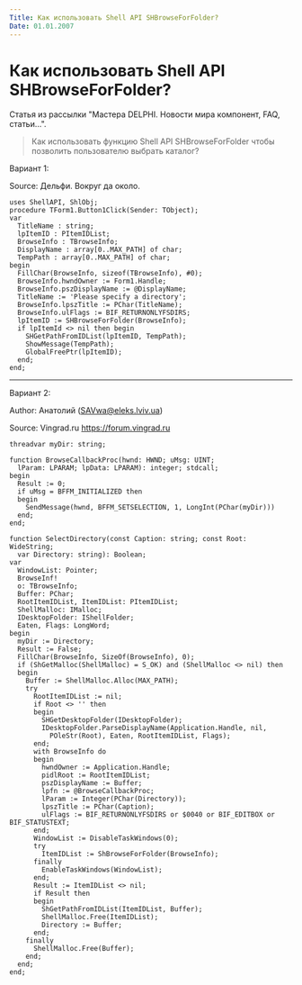 ```yaml
---
Title: Как использовать Shell API SHBrowseForFolder?
Date: 01.01.2007
---
```



Как использовать Shell API SHBrowseForFolder?
=============================================

Статья из рассылки "Мастера DELPHI. Новости мира компонент, FAQ, статьи...".

> Как использовать функцию Shell API SHBrowseForFolder чтобы позволить
> пользователю выбрать каталог?

Вариант 1:

Source: Дельфи. Вокруг да около.

    uses ShellAPI, ShlObj;
    procedure TForm1.Button1Click(Sender: TObject);
    var
      TitleName : string;
      lpItemID : PItemIDList;
      BrowseInfo : TBrowseInfo;
      DisplayName : array[0..MAX_PATH] of char;
      TempPath : array[0..MAX_PATH] of char;
    begin
      FillChar(BrowseInfo, sizeof(TBrowseInfo), #0);
      BrowseInfo.hwndOwner := Form1.Handle;
      BrowseInfo.pszDisplayName := @DisplayName;
      TitleName := 'Please specify a directory';
      BrowseInfo.lpszTitle := PChar(TitleName);
      BrowseInfo.ulFlags := BIF_RETURNONLYFSDIRS;
      lpItemID := SHBrowseForFolder(BrowseInfo);
      if lpItemId <> nil then begin
        SHGetPathFromIDList(lpItemID, TempPath);
        ShowMessage(TempPath);
        GlobalFreePtr(lpItemID);
      end;
    end;


------------------------------------------------------------------------

Вариант 2:

Author: Анатолий (SAVwa@eleks.lviv.ua)

Source: Vingrad.ru <https://forum.vingrad.ru>

```delphi
threadvar myDir: string;

function BrowseCallbackProc(hwnd: HWND; uMsg: UINT;
  lParam: LPARAM; lpData: LPARAM): integer; stdcall;
begin
  Result := 0;
  if uMsg = BFFM_INITIALIZED then
  begin
    SendMessage(hwnd, BFFM_SETSELECTION, 1, LongInt(PChar(myDir)))
  end;
end;

function SelectDirectory(const Caption: string; const Root: WideString;
  var Directory: string): Boolean;
var
  WindowList: Pointer;
  BrowseInf!
  o: TBrowseInfo;
  Buffer: PChar;
  RootItemIDList, ItemIDList: PItemIDList;
  ShellMalloc: IMalloc;
  IDesktopFolder: IShellFolder;
  Eaten, Flags: LongWord;
begin
  myDir := Directory;
  Result := False;
  FillChar(BrowseInfo, SizeOf(BrowseInfo), 0);
  if (ShGetMalloc(ShellMalloc) = S_OK) and (ShellMalloc <> nil) then
  begin
    Buffer := ShellMalloc.Alloc(MAX_PATH);
    try
      RootItemIDList := nil;
      if Root <> '' then
      begin
        SHGetDesktopFolder(IDesktopFolder);
        IDesktopFolder.ParseDisplayName(Application.Handle, nil,
          POleStr(Root), Eaten, RootItemIDList, Flags);
      end;
      with BrowseInfo do
      begin
        hwndOwner := Application.Handle;
        pidlRoot := RootItemIDList;
        pszDisplayName := Buffer;
        lpfn := @BrowseCallbackProc;
        lParam := Integer(PChar(Directory));
        lpszTitle := PChar(Caption);
        ulFlags := BIF_RETURNONLYFSDIRS or $0040 or BIF_EDITBOX or BIF_STATUSTEXT;
      end;
      WindowList := DisableTaskWindows(0);
      try
        ItemIDList := ShBrowseForFolder(BrowseInfo);
      finally
        EnableTaskWindows(WindowList);
      end;
      Result := ItemIDList <> nil;
      if Result then
      begin
        ShGetPathFromIDList(ItemIDList, Buffer);
        ShellMalloc.Free(ItemIDList);
        Directory := Buffer;
      end;
    finally
      ShellMalloc.Free(Buffer);
    end;
  end;
end;
```
     

